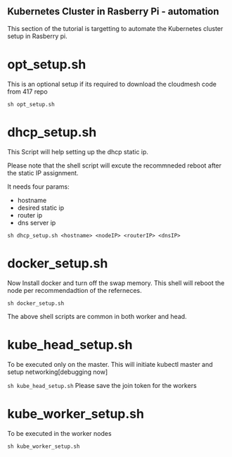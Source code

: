 ## Kubernetes Cluster in Rasberry Pi - automation
This section of the tutorial is targetting to automate the Kubernetes cluster setup in Rasberry pi.

# opt_setup.sh
This is an optional setup if its required to download the cloudmesh code from 417 repo

``
sh opt_setup.sh
``

# dhcp_setup.sh

This Script will help setting up the dhcp static ip.

Please note that the shell script will excute the recommneded reboot after the static IP assignment.

It needs four params:
   - hostname
   - desired static ip
   - router ip
   - dns server ip

``
sh dhcp_setup.sh <hostname> <nodeIP> <routerIP> <dnsIP> 
``

# docker_setup.sh

Now Install docker and turn off the swap memory.
This shell will reboot the node per recommendadtion of the referneces. 

``
sh docker_setup.sh
``

The above shell scripts are common in both worker and head.

# kube_head_setup.sh

To be executed only on the master.
This will initiate kubectl master and setup networking[debugging now]

``
sh kube_head_setup.sh
``
Please save the join token for the workers

 # kube_worker_setup.sh
 To be executed in the worker nodes

``
sh kube_worker_setup.sh
``

